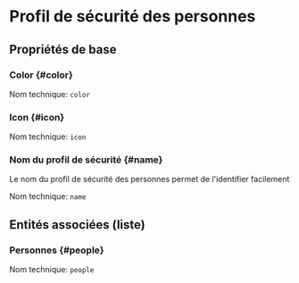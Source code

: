 # Profil de sécurité des personnes
<!--- THIS FILE IS GENERATED PLEASE DO NOT EDIT IT DIRECTLY --->



## Propriétés de base

### Color {#color}



Nom technique: ```color```

### Icon {#icon}



Nom technique: ```icon```

### Nom du profil de sécurité {#name}

Le nom du profil de sécurité des personnes permet de l'identifier facilement

Nom technique: ```name```




## Entités associées (liste)

### Personnes {#people}



Nom technique: ```people```




